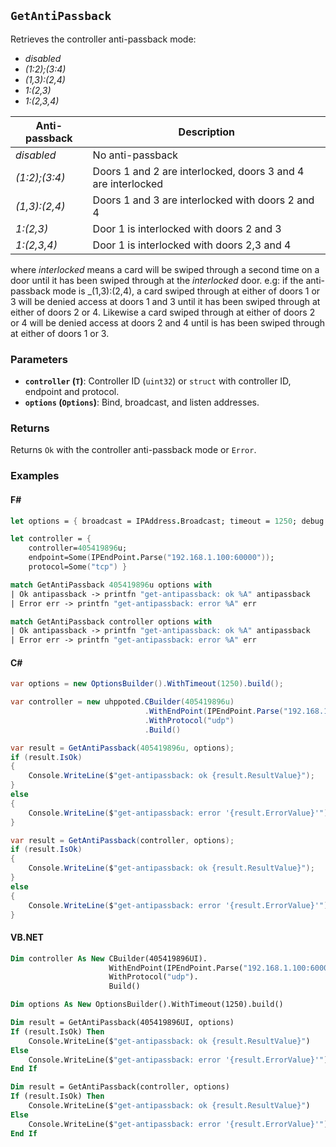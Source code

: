## `GetAntiPassback`

Retrieves the controller anti-passback mode:
- _disabled_
- _(1:2);(3:4)_
- _(1,3):(2,4)_
- _1:(2,3)_
- _1:(2,3,4)_

| Anti-passback | Description                                                  |
|---------------|--------------------------------------------------------------|
| _disabled_    | No anti-passback                                             |
| _(1:2);(3:4)_ | Doors 1 and 2 are interlocked, doors 3 and 4 are interlocked |
| _(1,3):(2,4)_ | Doors 1 and 3 are interlocked with doors 2 and 4             |
| _1:(2,3)_     | Door 1 is interlocked with doors 2 and 3                     |
| _1:(2,3,4)_   | Door 1 is interlocked with doors 2,3 and 4                   |

where _interlocked_ means a card will be swiped through a second time on a door until it has 
been swiped through at the _interlocked_ door. e.g: if the anti-passback mode is _(1,3):(2,4),
a card swiped through at either of doors 1 or 3 will be denied access at doors 1 and 3 until 
it has been swiped through at either of doors 2 or 4. Likewise a card swiped through at either
of doors 2 or 4 will be denied access at doors 2 and 4 until is has been swiped through at 
either of doors 1 or 3.

### Parameters
- **`controller` (`T`)**: Controller ID (`uint32`) or `struct` with controller ID, endpoint and protocol.
- **`options` (`Options`)**: Bind, broadcast, and listen addresses.

### Returns
Returns `Ok` with the controller anti-passback mode or `Error`. 

### Examples

#### F#
```fsharp
let options = { broadcast = IPAddress.Broadcast; timeout = 1250; debug = true }

let controller = { 
    controller=405419896u; 
    endpoint=Some(IPEndPoint.Parse("192.168.1.100:60000")); 
    protocol=Some("tcp") }

match GetAntiPassback 405419896u options with
| Ok antipassback -> printfn "get-antipassback: ok %A" antipassback
| Error err -> printfn "get-antipassback: error %A" err

match GetAntiPassback controller options with
| Ok antipassback -> printfn "get-antipassback: ok %A" antipassback
| Error err -> printfn "get-antipassback: error %A" err
```

#### C#
```csharp
var options = new OptionsBuilder().WithTimeout(1250).build();

var controller = new uhppoted.CBuilder(405419896u)
                              .WithEndPoint(IPEndPoint.Parse("192.168.1.100:60000"))
                              .WithProtocol("udp")
                              .Build()

var result = GetAntiPassback(405419896u, options);
if (result.IsOk)
{
    Console.WriteLine($"get-antipassback: ok {result.ResultValue}");
}
else
{
    Console.WriteLine($"get-antipassback: error '{result.ErrorValue}'");
}

var result = GetAntiPassback(controller, options);
if (result.IsOk)
{
    Console.WriteLine($"get-antipassback: ok {result.ResultValue}");
}
else
{
    Console.WriteLine($"get-antipassback: error '{result.ErrorValue}'");
}
```

#### VB.NET
```vb
Dim controller As New CBuilder(405419896UI).
                      WithEndPoint(IPEndPoint.Parse("192.168.1.100:60000")).
                      WithProtocol("udp").
                      Build()

Dim options As New OptionsBuilder().WithTimeout(1250).build()

Dim result = GetAntiPassback(405419896UI, options)
If (result.IsOk) Then
    Console.WriteLine($"get-antipassback: ok {result.ResultValue}")
Else
    Console.WriteLine($"get-antipassback: error '{result.ErrorValue}'")
End If

Dim result = GetAntiPassback(controller, options)
If (result.IsOk) Then
    Console.WriteLine($"get-antipassback: ok {result.ResultValue}")
Else
    Console.WriteLine($"get-antipassback: error '{result.ErrorValue}'")
End If
```
